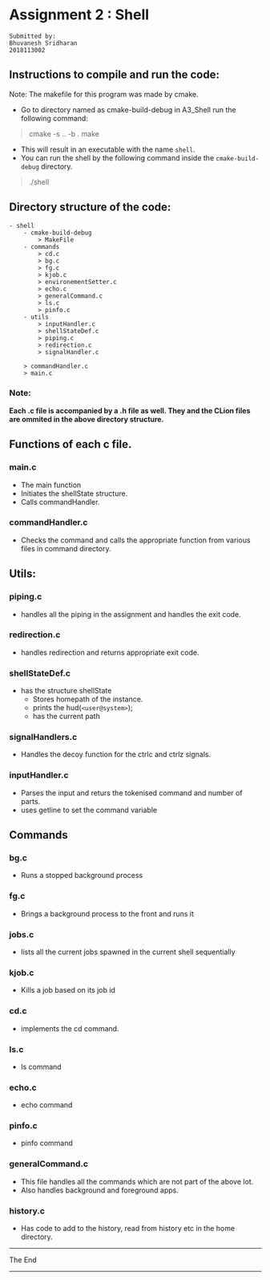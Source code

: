 # Assignment 2 : Shell 

```
Submitted by:
Bhuvanesh Sridharan
2018113002
```

## Instructions to compile and run the code:

Note: The makefile for this program was made by cmake.
 
- Go to directory named as cmake-build-debug in A3_Shell run the following command:

> cmake -s .. -b .
> make


- This will result in an executable with the name `shell`.
- You can run the shell by the following command inside the `cmake-build-debug` directory.

> ./shell

## Directory structure of the code:

```
- shell
    - cmake-build-debug
        > MakeFile
    - commands
        > cd.c
        > bg.c
        > fg.c
        > kjob.c
        > environementSetter.c
        > echo.c
        > generalCommand.c
        > ls.c
        > pinfo.c
    - utils
        > inputHandler.c
        > shellStateDef.c
        > piping.c
        > redirection.c
        > signalHandler.c
    
    > commandHandler.c
    > main.c
```

### Note:
 **Each .c file is accompanied by a .h file as well. They and the CLion files are ommited in the above directory structure.**

## Functions of each c file.

### main.c 

- The main function
- Initiates the shellState structure.
- Calls commandHandler.

### commandHandler.c

- Checks the command and calls the appropriate function from various files in command directory.

## Utils:

### piping.c

- handles all the piping in the assignment and handles the exit code.

### redirection.c

- handles redirection and returns appropriate exit code.

### shellStateDef.c

- has the structure shellState
    - Stores homepath of the instance.
    - prints the hud(`<user@system>`);
    - has the current path

### signalHandlers.c

- Handles the decoy function for the ctrlc and ctrlz signals.

### inputHandler.c

- Parses the input and returs the tokenised command and number of parts.
- uses getline to set the command variable

## Commands
### bg.c

- Runs a stopped background process

### fg.c 

- Brings a background process to the front and runs it

### jobs.c

- lists all the current jobs spawned in the current shell sequentially

### kjob.c

- Kills a  job based on its job id

### cd.c

- implements the cd command.

### ls.c

- ls command

### echo.c

- echo command

### pinfo.c 

- pinfo command

### generalCommand.c

- This file handles all the commands which are not part of the above lot.
- Also handles background and foreground apps.

### history.c

- Has code to add to the history, read from history etc in the home directory.

---

The End

---
